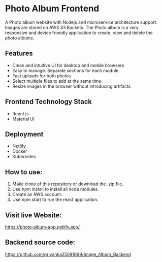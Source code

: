 # Photo Album Frontend

A Photo album website with Nodejs and microservice architecture support. Images are stored on AWS S3 Buckets. 
The Photo album is a very responsive and device friendly application to create, view and delete the photo albums.

## Features

- Clean and intuitive UI for desktop and mobile browsers
- Easy to manage. Separate sections for each module.
- Fast uploads for both photos
- Select multiple files to add at the same time
- Resize images in the browser without introducing artifacts.

## Frontend Technology Stack
- React.js
- Material UI

## Deployment
- Netlify
- Docker
- Kubernetes

## How to use:
1. Make clone of this repository or download the .zip file.
2. Use npm install to install all node modules.
3. Create an AWS account.
4. Use npm start to run the react application.

## Visit live Website:
https://photo-album-app.netlify.app/

## Backend source code:
https://github.com/priyanka25081999/Image_Album_Backend
